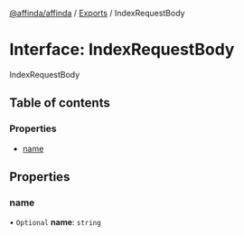 [@affinda/affinda](../README.md) / [Exports](../modules.md) / IndexRequestBody

# Interface: IndexRequestBody

IndexRequestBody

## Table of contents

### Properties

- [name](IndexRequestBody.md#name)

## Properties

### name

• `Optional` **name**: `string`
